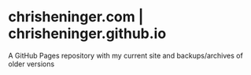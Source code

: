 # chrisheninger.com | chrisheninger.github.io
A GitHub Pages repository with my current site and backups/archives of older versions
